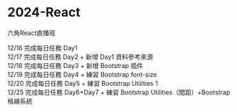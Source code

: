 # 2024-React
六角React直播班

12/16 完成每日任務 Day1  
12/17 完成每日任務 Day2 + 新增 Day1 資料參考來源  
12/18 完成每日任務 Day3 + 新增 Bootstrap 插件  
12/19 完成每日任務 Day4 + 練習 Bootstrap font-size  
12/20 完成每日任務 Day5 + 練習 Bootstrap Utilities 1  
12/25 完成每日任務 Day6+Day7 + 練習 Bootstrap Utilities（間距）+Bootstrap 格線系統